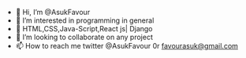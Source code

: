 - 👋 Hi, I’m @AsukFavour
- 👀 I’m interested in programming in general
- 🌱 HTML,CSS,Java-Script,React js|  Django
- 💞️ I’m looking to collaborate on any project
- 📫 How to reach me twitter @AsukFavour 0r favourasuk@gmail.com

<!---
AsukFavour/AsukFavour is a ✨ special ✨ repository because its `README.md` (this file) appears on your GitHub profile.
You can click the Preview link to take a look at your changes.
--->
